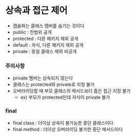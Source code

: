 # 상속과 접근 제어
+ 캡슐화는 클래스 멤버를 숨기는 것이다
+ public : 전범위 공개
+ protected : 다른 패키지 제외 공개
+ default : 자식, 다른 패키지 제외 공개
+ private : 동일 클래스 제외 비공개

### 주의사항
+ private 멤버는 상속되지 않는다
+ 클래스는 protected와 private로 지정 불가
+ 오버라이딩할 때 부모 클래스의 메서드보더 좁은 접근 지정 불가
    + ex) 부모가 protected인데 자식이 private 불가

### final
+ final class : 더이상 상속이 불가능한 종단 클래스이다
+ final method : 더이상 오버라이딩 불가한 종단 메서드이다